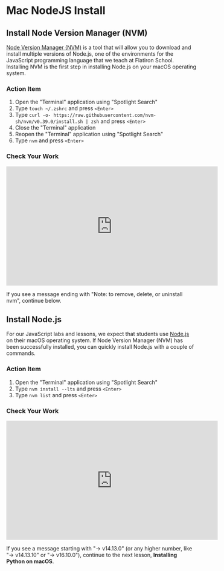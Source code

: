 # Mac NodeJS Install

## Install Node Version Manager (NVM)

[Node Version Manager (NVM)][nvm] is a tool that will allow you to download and
install multiple versions of Node.js, one of the environments for the JavaScript
programming language that we teach at Flatiron School. Installing NVM is the
first step in installing Node.js on your macOS operating system.

[nvm]: https://github.com/nvm-sh/nvm

### Action Item

1. Open the "Terminal" application using "Spotlight Search"
2. Type `touch ~/.zshrc` and press `<Enter>`
3. Type
   `curl -o- https://raw.githubusercontent.com/nvm-sh/nvm/v0.39.0/install.sh | zsh`
   and press `<Enter>`
4. Close the "Terminal" application
5. Reopen the "Terminal" application using "Spotlight Search"
6. Type `nvm` and press `<Enter>`

### Check Your Work

<iframe width="560" height="315" src="https://www.youtube.com/embed/eM4GgBrTD5k" frameborder="0" allow="accelerometer; autoplay; clipboard-write; encrypted-media; gyroscope; picture-in-picture" allowfullscreen></iframe>

If you see a message ending with "Note: to remove, delete, or uninstall nvm",
continue below.

## Install Node.js

For our JavaScript labs and lessons, we expect that students use [Node.js][node]
on their macOS operating system. If Node Version Manager (NVM) has been
successfully installed, you can quickly install Node.js with a couple of
commands.

[node]: https://nodejs.org/en/

### Action Item

1. Open the "Terminal" application using "Spotlight Search"
2. Type `nvm install --lts` and press `<Enter>`
3. Type `nvm list` and press `<Enter>`

### Check Your Work

<iframe width="560" height="315" src="https://www.youtube.com/embed/NzWGzrBPRVI" frameborder="0" allow="accelerometer; autoplay; clipboard-write; encrypted-media; gyroscope; picture-in-picture" allowfullscreen></iframe>

If you see a message starting with "-> v14.13.0" (or any higher number, like "->
v14.13.10" or "-> v16.10.0"), continue to the next lesson, **Installing Python on
macOS**.
